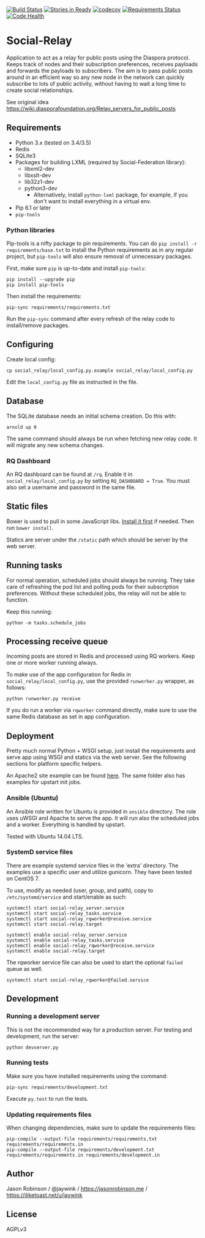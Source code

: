 [![Build Status](https://travis-ci.org/jaywink/social-relay.svg?branch=master)](https://travis-ci.org/jaywink/social-relay) [![Stories in Ready](https://badge.waffle.io/jaywink/social-relay.png?label=ready&title=Ready)](https://waffle.io/jaywink/social-relay) [![codecov](https://codecov.io/gh/jaywink/social-relay/branch/master/graph/badge.svg)](https://codecov.io/gh/jaywink/social-relay) [![Requirements Status](https://requires.io/github/jaywink/social-relay/requirements.svg?branch=master)](https://requires.io/github/jaywink/social-relay/requirements/?branch=master) [![Code Health](https://landscape.io/github/jaywink/social-relay/master/landscape.svg?style=flat)](https://landscape.io/github/jaywink/social-relay/master)

# Social-Relay

Application to act as a relay for public posts using the Diaspora protocol. Keeps track of nodes and their subscription preferences, receives payloads and forwards the payloads to subscribers. The aim is to pass public posts around in an efficient way so any new node in the network can quickly subscribe to lots of public activity, without having to wait a long time to create social relationships.

See original idea https://wiki.diasporafoundation.org/Relay_servers_for_public_posts

## Requirements

* Python 3.x (tested on 3.4/3.5)
* Redis
* SQLite3
* Packages for building LXML (required by Social-Federation library):
   - libxml2-dev
   - libxslt-dev
   - lib32z1-dev
   - python3-dev
       - Alternatively, install `python-lxml` package, for example, if you don't want to install everything in a virtual env.
* Pip 6.1 or later
* `pip-tools`

### Python libraries

Pip-tools is a nifty package to pin requirements. You can do `pip install -r requirements/base.txt` to install the Python requirements as in any regular project, but `pip-tools` will also ensure removal of unnecessary packages.

First, make sure `pip` is up-to-date and install `pip-tools`:

    pip install --upgrade pip
    pip install pip-tools

Then install the requirements:

    pip-sync requirements/requirements.txt

Run the `pip-sync` command after every refresh of the relay code to install/remove packages.

## Configuring

Create local config:

    cp social_relay/local_config.py.example social_relay/local_config.py

Edit the `local_config.py` file as instructed in the file.

## Database

The SQLite database needs an initial schema creation. Do this with:

    arnold up 0

The same command should always be run when fetching new relay code. It will migrate any new schema changes.

### RQ Dashboard

An RQ dashboard can be found at `/rq`. Enable it in `social_relay/local_config.py` by setting `RQ_DASHBOARD = True`.
You must also set a username and password in the same file.

## Static files

Bower is used to pull in some JavaScript libs. [Install it first](http://bower.io/) if needed. Then run `bower install`.

Statics are server under the `/static` path which should be server by the web server.

## Running tasks

For normal operation, scheduled jobs should always be running. They take care of refreshing the pod list and polling pods for their subscription preferences. Without these scheduled jobs, the relay will not be able to function.

Keep this running:

    python -m tasks.schedule_jobs

## Processing receive queue

Incoming posts are stored in Redis and processed using RQ workers. Keep one or more worker running always.

To make use of the app configuration for Redis in `social_relay/local_config.py`, use the provided `runworker.py` wrapper, as follows:

    python runworker.py receive

If you do run a worker via `rqworker` command directly, make sure to use the same Redis database as set in app configuration.

## Deployment

Pretty much normal Python + WSGI setup, just install the requirements and serve app using WSGI and statics via the web server. See the following sections for platform specific helpers.

An Apache2 site example can be found [here](https://github.com/jaywink/social-relay/blob/master/ansible/roles/social-relay/templates/apache.conf.j2). The same folder also has examples for upstart init jobs.

### Ansible (Ubuntu)

An Ansible role written for Ubuntu is provided in `ansible` directory. The role uses uWSGI and Apache to serve the app. It will run also the scheduled jobs and a worker. Everything is handled by upstart.

Tested with Ubuntu 14.04 LTS.

### SystemD service files

There are example systemd service files in the 'extra' directory. The examples
use a specific user and utilize gunicorn. They have been tested on CentOS 7.

To use, modify as needed (user, group, and path), copy to `/etc/systemd/service`
and start/enable as such:

    systemctl start social-relay_server.service
    systemctl start social-relay_tasks.service
    systemctl start social-relay_rqworker@receive.service
    systemctl start social-relay.target

    systemctl enable social-relay_server.service
    systemctl enable social-relay_tasks.service
    systemctl enable social-relay_rqworker@receive.service
    systemctl enable social-relay.target

The rqworker service file can also be used to start the optional `failed` queue as well.

    systemctl start social-relay_rqworker@failed.service

## Development

### Running a development server

This is not the recommended way for a production server. For testing and development, run the server:

    python devserver.py

### Running tests

Make sure you have installed requirements using the command:

    pip-sync requirements/development.txt

Execute `py.test` to run the tests.

### Updating requirements files

When changing dependencies, make sure to update the requirements files:

    pip-compile --output-file requirements/requirements.txt requirements/requirements.in
    pip-compile --output-file requirements/development.txt requirements/requirements.in requirements/development.in

## Author

Jason Robinson / @jaywink / https://jasonrobinson.me / https://iliketoast.net/u/jaywink

## License

AGPLv3
